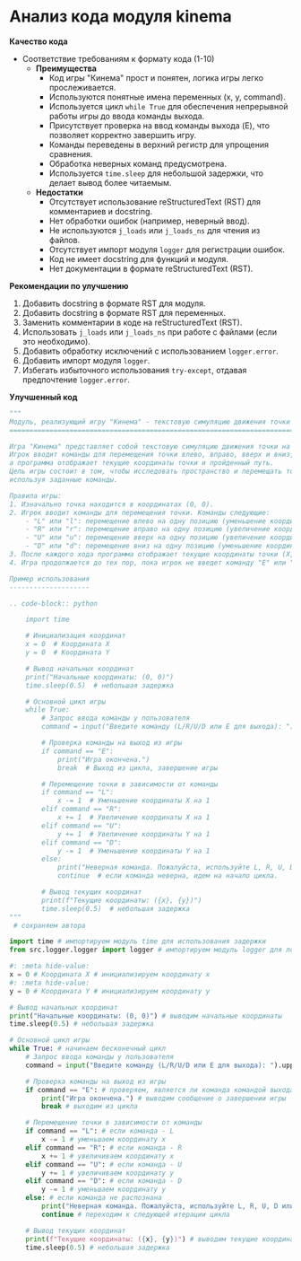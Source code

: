 # Анализ кода модуля kinema

**Качество кода**
 -  Соответствие требованиям к формату кода (1-10)
    -  **Преимущества**
        -  Код игры "Кинема" прост и понятен, логика игры легко прослеживается.
        -  Используются понятные имена переменных (x, y, command).
        -  Используется цикл `while True` для обеспечения непрерывной работы игры до ввода команды выхода.
        -  Присутствует проверка на ввод команды выхода (E), что позволяет корректно завершить игру.
        -  Команды переведены в верхний регистр для упрощения сравнения.
        -  Обработка неверных команд предусмотрена.
        -  Используется `time.sleep` для небольшой задержки, что делает вывод более читаемым.
    -  **Недостатки**
        -  Отсутствует использование reStructuredText (RST) для комментариев и docstring.
        -  Нет обработки ошибок (например, неверный ввод).
        -  Не используются `j_loads` или `j_loads_ns` для чтения из файлов.
        -  Отсутствует импорт модуля `logger` для регистрации ошибок.
        -  Код не имеет docstring для функций и модуля.
        -  Нет документации в формате reStructuredText (RST).

**Рекомендации по улучшению**

1.  Добавить docstring в формате RST для модуля.
2.  Добавить docstring в формате RST для переменных.
3.  Заменить комментарии в коде на reStructuredText (RST).
4.  Использовать `j_loads` или `j_loads_ns` при работе с файлами (если это необходимо).
5.  Добавить обработку исключений с использованием `logger.error`.
6.  Добавить импорт модуля `logger`.
7.  Избегать избыточного использования `try-except`, отдавая предпочтение `logger.error`.

**Улучшенный код**

```python
"""
Модуль, реализующий игру "Кинема" - текстовую симуляцию движения точки на плоскости.
========================================================================================

Игра "Кинема" представляет собой текстовую симуляцию движения точки на плоскости.
Игрок вводит команды для перемещения точки влево, вправо, вверх и вниз,
а программа отображает текущие координаты точки и пройденный путь.
Цель игры состоит в том, чтобы исследовать пространство и перемещать точку,
используя заданные команды.

Правила игры:
1. Изначально точка находится в координатах (0, 0).
2. Игрок вводит команды для перемещения точки. Команды следующие:
    - "L" или "l": перемещение влево на одну позицию (уменьшение координаты X на 1).
    - "R" или "r": перемещение вправо на одну позицию (увеличение координаты X на 1).
    - "U" или "u": перемещение вверх на одну позицию (увеличение координаты Y на 1).
    - "D" или "d": перемещение вниз на одну позицию (уменьшение координаты Y на 1).
3. После каждого хода программа отображает текущие координаты точки (X, Y).
4. Игра продолжается до тех пор, пока игрок не введет команду "E" или "e" для выхода.

Пример использования
--------------------

.. code-block:: python

    import time

    # Инициализация координат
    x = 0  # Координата X
    y = 0  # Координата Y

    # Вывод начальных координат
    print("Начальные координаты: (0, 0)")
    time.sleep(0.5)  # небольшая задержка

    # Основной цикл игры
    while True:
        # Запрос ввода команды у пользователя
        command = input("Введите команду (L/R/U/D или E для выхода): ").upper()  # переводим в верхний регистр для упрощения сравнения

        # Проверка команды на выход из игры
        if command == "E":
            print("Игра окончена.")
            break  # Выход из цикла, завершение игры

        # Перемещение точки в зависимости от команды
        if command == "L":
            x -= 1  # Уменьшение координаты X на 1
        elif command == "R":
            x += 1  # Увеличение координаты X на 1
        elif command == "U":
            y += 1  # Увеличение координаты Y на 1
        elif command == "D":
            y -= 1  # Уменьшение координаты Y на 1
        else:
            print("Неверная команда. Пожалуйста, используйте L, R, U, D или E.")
            continue  # если команда неверна, идем на начало цикла.

        # Вывод текущих координат
        print(f"Текущие координаты: ({x}, {y})")
        time.sleep(0.5)  # небольшая задержка
"""
 # сохраняем автора

import time # импортируем модуль time для использования задержки
from src.logger.logger import logger # импортируем модуль logger для логирования ошибок

#: :meta hide-value:
x = 0 # Координата X # инициализируем координату x
#: :meta hide-value:
y = 0 # Координата Y # инициализируем координату y

# Вывод начальных координат
print("Начальные координаты: (0, 0)") # выводим начальные координаты
time.sleep(0.5) # небольшая задержка

# Основной цикл игры
while True: # начинаем бесконечный цикл
    # Запрос ввода команды у пользователя
    command = input("Введите команду (L/R/U/D или E для выхода): ").upper() # запрашиваем команду и переводим её в верхний регистр

    # Проверка команды на выход из игры
    if command == "E": # проверяем, является ли команда командой выхода
        print("Игра окончена.") # выводим сообщение о завершении игры
        break # выходим из цикла

    # Перемещение точки в зависимости от команды
    if command == "L": # если команда - L
        x -= 1 # уменьшаем координату x
    elif command == "R": # если команда - R
        x += 1 # увеличиваем координату x
    elif command == "U": # если команда - U
        y += 1 # увеличиваем координату y
    elif command == "D": # если команда - D
        y -= 1 # уменьшаем координату y
    else: # если команда не распознана
        print("Неверная команда. Пожалуйста, используйте L, R, U, D или E.") # выводим сообщение о неверной команде
        continue # переходим к следующей итерации цикла

    # Вывод текущих координат
    print(f"Текущие координаты: ({x}, {y})") # выводим текущие координаты
    time.sleep(0.5) # небольшая задержка
```